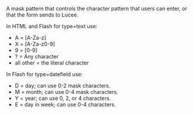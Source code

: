 A mask pattern that controls the character pattern that
users can enter, or that the form sends to Lucee.

In HTML and Flash for type=text use:

- A = [A-Za-z]
- X = [A-Za-z0-9]
- 9 = [0-9]
- ? = Any character
- all other = the literal character

In Flash for type=datefield use:

- D = day; can use 0-2 mask characters.
- M = month; can use 0-4 mask characters.
- Y = year; can use 0, 2, or 4 characters.
- E = day in week; can use 0-4 characters.
